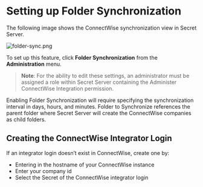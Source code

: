 [title]: # (Installation)
[tags]: # (introduction)
[priority]: # (4)
# Setting up Folder Synchronization

The following image shows the ConnectWise synchronization view in Secret Server.

![folder-sync.png](images/folder-sync.jpg "Folder Synchronization")

To set up this feature, click **Folder Synchronization** from the **Administration** menu.

>**Note**: For the ability to edit these settings, an administrator must be assigned a role within Secret Server containing the Administer ConnectWise
Integration permission.

Enabling Folder Synchronization will require specifying the synchronization interval in days, hours, and minutes. Folder to Synchronize references the
parent folder where Secret Server will create the ConnectWise companies as child folders.

## Creating the ConnectWise Integrator Login

If an integrator login doesn’t exist in ConnectWise, create one by:

* Entering in the hostname of your ConnectWise instance
* Enter your company id
* Select the Secret of the ConnectWise integrator login


